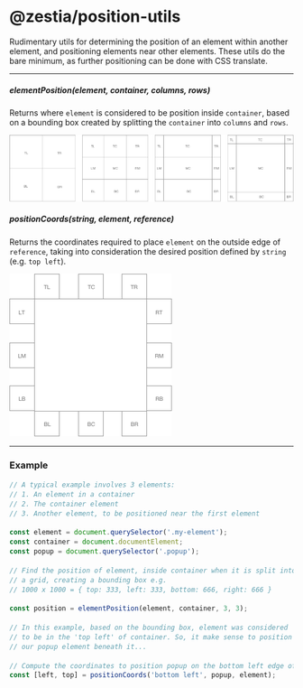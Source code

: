 # @zestia/position-utils

Rudimentary utils for determining the position of an element within another element, and positioning
elements near other elements. These utils do the bare minimum, as further positioning can be done with CSS translate.

<hr>

##### elementPosition(element, container, columns, rows)

Returns where `element` is considered to be position inside `container`, based on a bounding box created by splitting the `container` into `columns` and `rows`.

<img src="assets/element-position.png">

##### positionCoords(string, element, reference)

Returns the coordinates required to place `element` on the outside edge of `reference`, taking into consideration the desired position defined by `string` (e.g. `top left`).

<img src="assets/position-coords.png">

<hr>

### Example

```javascript
// A typical example involves 3 elements:
// 1. An element in a container
// 2. The container element
// 3. Another element, to be positioned near the first element

const element = document.querySelector('.my-element');
const container = document.documentElement;
const popup = document.querySelector('.popup');

// Find the position of element, inside container when it is split into
// a grid, creating a bounding box e.g.
// 1000 x 1000 = { top: 333, left: 333, bottom: 666, right: 666 }

const position = elementPosition(element, container, 3, 3);

// In this example, based on the bounding box, element was considered
// to be in the 'top left' of container. So, it make sense to position
// our popup element beneath it...

// Compute the coordinates to position popup on the bottom left edge of element
const [left, top] = positionCoords('bottom left', popup, element);
```
